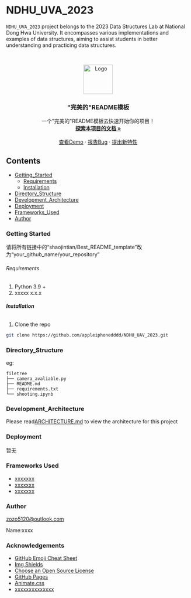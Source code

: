 

# NDHU_UVA_2023

`NDHU_UVA_2023` project belongs to the 2023 Data Structures Lab at National Dong Hwa University. It encompasses various implementations and examples of data structures, aiming to assist students in better understanding and practicing data structures.

<br />

<p align="center">
  <a href="https://github.com/shaojintian/Best_README_template/">
    <img src="images/logo.png" alt="Logo" width="80" height="80">
  </a>

  <h3 align="center">"完美的"README模板</h3>
  <p align="center">
    一个"完美的"README模板去快速开始你的项目！
    <br />
    <a href="https://github.com/shaojintian/Best_README_template"><strong>探索本项目的文档 »</strong></a>
    <br />
    <br />
    <a href="https://github.com/shaojintian/Best_README_template">查看Demo</a>
    ·
    <a href="https://github.com/shaojintian/Best_README_template/issues">报告Bug</a>
    ·
    <a href="https://github.com/shaojintian/Best_README_template/issues">提出新特性</a>
  </p>

</p>
 
## Contents

- [Getting_Started](#GettingStarted)
  - [Requirements](#Requirements)
  - [Installation](#Installation)
- [Directory_Structure](#Directory_Structure)
- [Development_Architecture](#Development_Architecture)
- [Deployment](#Deployment)
- [Frameworks_Used](#FrameworksUsed)
- [Author](#Author)


### Getting Started

请将所有链接中的“shaojintian/Best_README_template”改为“your_github_name/your_repository”



###### Requirements

1. Python 3.9 +
2. xxxxx x.x.x

###### **Installation**

1. Clone the repo

```sh
git clone https://github.com/appleiphonedddd/NDHU_UAV_2023.git
```

### Directory_Structure
eg:

```
filetree 
├── camera_avaliable.py
├── README.md
├── requirements.txt
└── shooting.ipynb

```

### Development_Architecture

Please read[ARCHITECTURE.md](https://github.com/shaojintian/Best_README_template/blob/master/ARCHITECTURE.md)  to view the architecture for this project

### Deployment

暂无

### Frameworks Used

- [xxxxxxx](https://getbootstrap.com)
- [xxxxxxx](https://jquery.com)
- [xxxxxxx](https://laravel.com)

### Author

zozo5120@outlook.com

Name:xxxx 

### Acknowledgements


- [GitHub Emoji Cheat Sheet](https://www.webpagefx.com/tools/emoji-cheat-sheet)
- [Img Shields](https://shields.io)
- [Choose an Open Source License](https://choosealicense.com)
- [GitHub Pages](https://pages.github.com)
- [Animate.css](https://daneden.github.io/animate.css)
- [xxxxxxxxxxxxxx](https://connoratherton.com/loaders)

<!-- links -->
[your-project-path]:shaojintian/Best_README_template
[contributors-shield]: https://img.shields.io/github/contributors/shaojintian/Best_README_template.svg?style=flat-square
[contributors-url]: https://github.com/shaojintian/Best_README_template/graphs/contributors
[forks-shield]: https://img.shields.io/github/forks/shaojintian/Best_README_template.svg?style=flat-square
[forks-url]: https://github.com/shaojintian/Best_README_template/network/members
[stars-shield]: https://img.shields.io/github/stars/shaojintian/Best_README_template.svg?style=flat-square
[stars-url]: https://github.com/shaojintian/Best_README_template/stargazers
[issues-shield]: https://img.shields.io/github/issues/shaojintian/Best_README_template.svg?style=flat-square
[issues-url]: https://img.shields.io/github/issues/shaojintian/Best_README_template.svg
[license-shield]: https://img.shields.io/github/license/shaojintian/Best_README_template.svg?style=flat-square
[license-url]: https://github.com/shaojintian/Best_README_template/blob/master/LICENSE.txt
[linkedin-shield]: https://img.shields.io/badge/-LinkedIn-black.svg?style=flat-square&logo=linkedin&colorB=555
[linkedin-url]: https://linkedin.com/in/shaojintian

